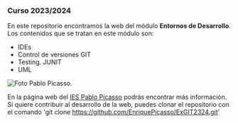 ### Curso 2023/2024

En este repositorio encontramos la web del módulo **Entornos de Desarrollo**. Los contenidos que se tratan en este módulo son:

- IDEs
- Control de versiones GIT
- Testing. JUNIT
- UML

![Foto Pablo Picasso.](https://fpiespablopicasso.es/wp-content/uploads/2022/03/LOGOTIPO-IES-PABLO-PICASSO-texto-morado.png)

En la página web del [IES Pablo Picasso](https://fpiespablopicasso.es/) podrás encontrar más información.
Si quiere contribuir al desarrollo de la web, puedes clonar el repositorio con el comando
'git clone https://github.com/EnriquePicasso/ExGIT2324.git'



